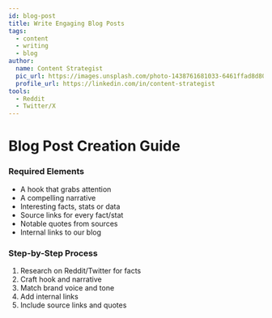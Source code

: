 ```yaml
---
id: blog-post
title: Write Engaging Blog Posts
tags:
  - content
  - writing
  - blog
author:
  name: Content Strategist
  pic_url: https://images.unsplash.com/photo-1438761681033-6461ffad8d80?w=100&h=100&fit=crop&crop=face
  profile_url: https://linkedin.com/in/content-strategist
tools:
  - Reddit
  - Twitter/X
---
```

# Blog Post Creation Guide

### Required Elements
- A hook that grabs attention
- A compelling narrative
- Interesting facts, stats or data
- Source links for every fact/stat
- Notable quotes from sources
- Internal links to our blog

### Step-by-Step Process
1. Research on Reddit/Twitter for facts
2. Craft hook and narrative
3. Match brand voice and tone
4. Add internal links
5. Include source links and quotes